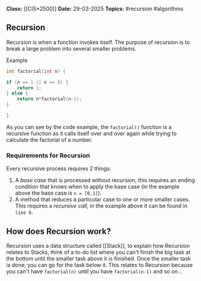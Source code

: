 **Class:** [[CIS*2500]]
**Date:** 29-03-2025
**Topics:**  #recursion #algorithms 

## Recursion
Recursion is when a function invokes itself. The purpose of recursion is to break a large problem into several smaller problems.

Example
```C
int factorial(int n) {

if (n == 1 || n == 0) {
	return 1;
} else {
	return n*factorial(n-1);
}

}
```

As you can see by the code example, the `factorial()` function is a recursive function as it calls itself over and over again while trying to calculate the factorial of a number. 

### Requirements for Recursion
Every recursive process requires 2 things:
1. A *base case* that is processed without recursion, this requires an ending condition that knows when to apply the base case (in the example above the base case is `n = [0,1]`).
2. A method that reduces a particular case to one or more smaller cases. This requires a *recursive call*, in the example above it can be found in `line 6`.

## How does Recursion work?
Recursion uses a data structure called [[Stack]], to explain how Recursion relates to Stacks, think of a to-do list where you can't finish the big task at the bottom until the smaller task above it is finished. Once the smaller task is done, you can go for the task below it. This relates to Recursion because you can't have `factorial(n)` until you have `factorial(n-1)` and so on...
